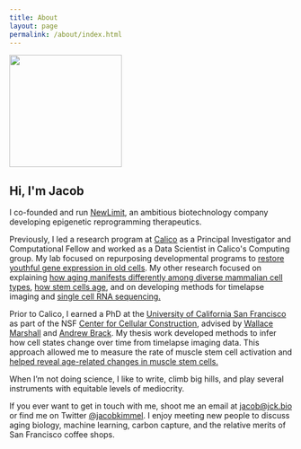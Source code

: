 ```yaml
---
title: About
layout: page
permalink: /about/index.html
---
```

<img src="{{ site.url }}/{{ site.picture }}" style="width:200px;" />


## Hi, I'm Jacob

I co-founded and run [NewLimit](https://newlimit.com), an ambitious biotechnology company developing epigenetic reprogramming therapeutics.

Previously, I led a research program at [Calico](http://calicolabs.com) as a Principal Investigator and Computational Fellow and worked as a Data Scientist in Calico's Computing group.
My lab focused on repurposing developmental programs to [restore youthful gene expression in old cells](https://reprog.research.calicolabs.com/).
My other research focused on explaining [how aging manifests differently among diverse mammalian cell types](https://mca.research.calicolabs.com), [how stem cells age](https://myo.research.calicolabs.com), and on developing methods for timelapse imaging and [single cell RNA sequencing.](https://github.com/scnym)

Prior to Calico, I earned a PhD at the [University of California San Francisco](https://ucsf.edu) as part of the NSF [Center for Cellular Construction](https://ccc.ucsf.edu), advised by [Wallace Marshall](http://tetrad.ucsf.edu/faculty/wallace-wallace) and [Andrew Brack](http://bracklab.com).
My thesis work developed methods to infer how cell states change over time from timelapse imaging data.
This approach allowed me to measure the rate of muscle stem cell activation and [helped reveal age-related changes in muscle stem cells.]({{site.url}}/aging_musc_dynamics)

When I’m not doing science, I like to write, climb big hills, and play several instruments with equitable levels of mediocrity.

If you ever want to get in touch with me, shoot me an email at [jacob@jck.bio](mailto:jacob@jck.bio) or find me on Twitter [@jacobkimmel](https://twitter.com/jacobkimmel).
I enjoy meeting new people to discuss aging biology, machine learning, carbon capture, and the relative merits of San Francisco coffee shops.
